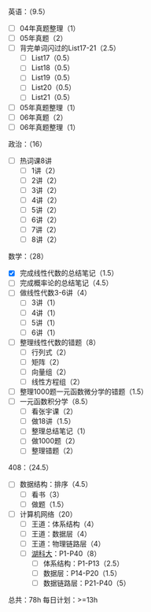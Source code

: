 
英语：（9.5）
- [ ] 04年真题整理（1）
- [ ] 05年真题（2）
- [ ] 背完单词闪过的List17-21（2.5）
	- [ ] List17（0.5）
	- [ ] List18（0.5）
	- [ ] List19（0.5）
	- [ ] List20（0.5）
	- [ ] List21（0.5）
- [ ] 05年真题整理（1）
- [ ] 06年真题（2）
- [ ] 06年真题整理（1）

政治：（16）
- [ ] 热词课8讲
	- [ ] 1讲（2）
	- [ ] 2讲（2）
	- [ ] 3讲（2）
	- [ ] 4讲（2）
	- [ ] 5讲（2）
	- [ ] 6讲（2）
	- [ ] 7讲（2）
	- [ ] 8讲（2）

数学：（28）
- [x] 完成线性代数的总结笔记（1.5）
- [ ] 完成概率论的总结笔记（4.5）
- [ ] 做线性代数3-6讲（4）
	- [ ] 3讲（1）
	- [ ] 4讲（1）
	- [ ] 5讲（1）
	- [ ] 6讲（1）
- [ ] 整理线性代数的错题（8）
	- [ ] 行列式（2）
	- [ ] 矩阵（2）
	- [ ] 向量组（2）
	- [ ] 线性方程组（2）
- [ ] 整理1000题一元函数微分学的错题（1.5）
- [ ] 一元函数积分学（8.5）
	- [ ] 看张宇课（2）
	- [ ] 做18讲（1.5）
	- [ ] 整理总结笔记（1）
	- [ ] 做1000题（2）
	- [ ] 整理错题（2）

408：（24.5）
- [ ] 数据结构：排序（4.5）
	- [ ] 看书（3）
	- [ ] 做题（1.5）
- [ ] 计算机网络（20）
	- [ ] 王道：体系结构（4）
	- [ ] 王道：数据层（4）
	- [ ] 王道：物理链路层（4）
	- [ ] [湖科大](https://www.bilibili.com/video/BV1c4411d7jb)：P1-P40（8）
		- [ ] 体系结构：P1-P13（2.5）
		- [ ] 数据层：P14-P20（1.5）
		- [ ] 数据链路层：P21-P40（5）

总共：78h
每日计划：>=13h
